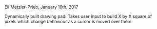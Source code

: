 Eli Metzler-Prieb, January 16th, 2017


Dynamically built drawing pad. Takes user input to build X by X square of pixels which change behaviour as a cursor is moved over them.
